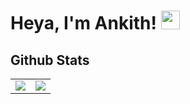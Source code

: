 # Heya, I'm Ankith! <img src="https://media.giphy.com/media/hvRJCLFzcasrR4ia7z/giphy.gif" width="30"></h1>

## Github Stats

<p align="center">
<table align="center">
<tr>
<td align="center">
    <img src="https://github-readme-stats.vercel.app/api?username=AnkithJG&theme=dracula&show_icons=true&count_private=true" />
<td  align="center">
    <img src="https://github-readme-stats.vercel.app/api/top-langs/?username=AnkithJG&layout=compact&theme=dracula&hide_border=false"/>
</td>
</tr>
</table>
</p>

<!--
**AnkithJG/AnkithJG** is a ✨ _special_ ✨ repository because its `README.md` (this file) appears on your GitHub profile.

Here are some ideas to get you started:

- 🔭 I’m currently working on ...
- 🌱 I’m currently learning ...
- 👯 I’m looking to collaborate on ...
- 🤔 I’m looking for help with ...
- 💬 Ask me about ...
- 📫 How to reach me: ...
- 😄 Pronouns: ...
- ⚡ Fun fact: ...
-->

